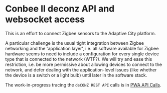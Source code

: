 # Conbee II deconz API and websocket access

This is an effort to connect Zigbee sensors to the Adaptive City platform. 

A particular challenge is the
usual tight integration between Zigbee networking and the 'application layer', i.e. all software
available for Zigbee hardware seems to need to include a configuration for every single device type
that is connected to the network (WTF?). We will try and ease this restriction, i.e. be more permissive
about allowing devices to connect to the network, and defer dealing with the application-level issues (like
whether the device is a switch or a light bulb) until later in the software stack.

The work-in-progress tracing the `deCONZ REST API` calls is in [PWA API Calls](pwa_api_calls/pwa_api_calls.md).

